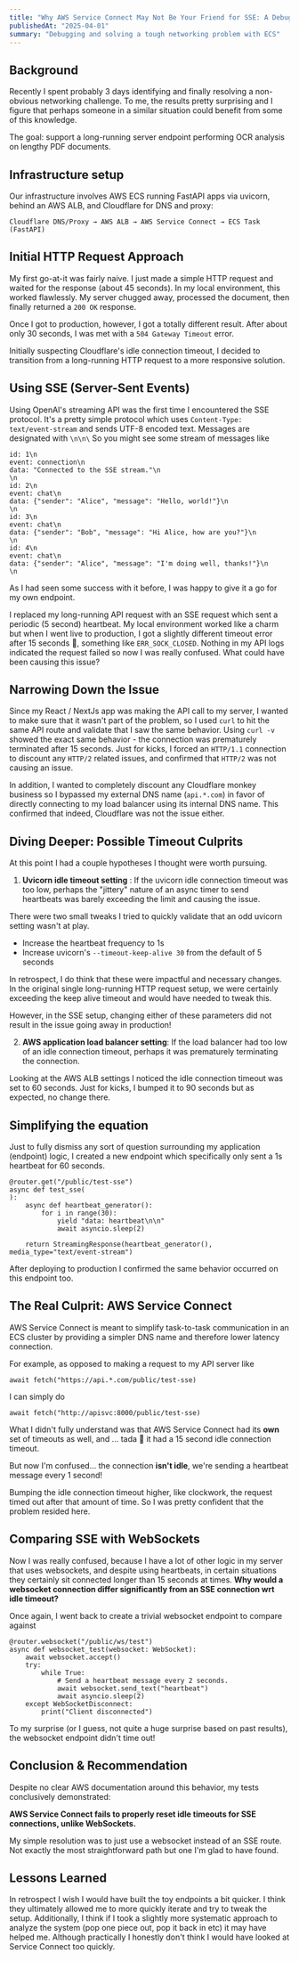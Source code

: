 ```yaml
---
title: "Why AWS Service Connect May Not Be Your Friend for SSE: A Debugging Adventure"
publishedAt: "2025-04-01"
summary: "Debugging and solving a tough networking problem with ECS"
---
```


## Background

Recently I spent probably 3 days identifying and finally resolving a non-obvious networking challenge. To me, the results pretty surprising and I figure that perhaps someone in a similar situation could benefit from some of this knowledge.

The goal: support a long-running server endpoint performing OCR analysis on lengthy PDF documents.

## Infrastructure setup

Our infrastructure involves AWS ECS running FastAPI apps via uvicorn, behind an AWS ALB, and Cloudflare for DNS and proxy:

```
Cloudflare DNS/Proxy → AWS ALB → AWS Service Connect → ECS Task (FastAPI)
```

## Initial HTTP Request Approach

My first go-at-it was fairly naive. I just made a simple HTTP request and waited for the response (about 45 seconds). In my local environment, this worked flawlessly. My server chugged away, processed the document, then finally returned a `200 OK` response.

Once I got to production, however, I got a totally different result. After about only 30 seconds, I was met with a `504 Gateway Timeout` error.

Initially suspecting Cloudflare's idle connection timeout, I decided to transition from a long-running HTTP request to a more responsive solution.

## Using SSE (Server-Sent Events)

Using OpenAI's streaming API was the first time I encountered the SSE protocol. It's a pretty simple protocol which uses `Content-Type: text/event-stream` and sends UTF-8 encoded text. Messages are designated with `\n\n\` So you might see some stream of messages like

```
id: 1\n
event: connection\n
data: "Connected to the SSE stream."\n
\n
id: 2\n
event: chat\n
data: {"sender": "Alice", "message": "Hello, world!"}\n
\n
id: 3\n
event: chat\n
data: {"sender": "Bob", "message": "Hi Alice, how are you?"}\n
\n
id: 4\n
event: chat\n
data: {"sender": "Alice", "message": "I'm doing well, thanks!"}\n
\n
```

As I had seen some success with it before, I was happy to give it a go for my own endpoint.

I replaced my long-running API request with an SSE request which sent a periodic (5 second) heartbeat.
My local environment worked like a charm but when I went live to production, I got a slightly different timeout error after 15 seconds 🤔, something like `ERR_SOCK_CLOSED`. Nothing in my API logs indicated the request failed so now I was really confused. What could have been causing this issue?

## Narrowing Down the Issue

Since my React / NextJs app was making the API call to my server, I wanted to make sure that it wasn't part of the problem, so I used `curl` to hit the same API route and validate that I saw the same behavior. Using `curl -v` showed the exact same behavior - the connection was prematurely terminated after 15 seconds. Just for kicks, I forced an `HTTP/1.1` connection to discount any `HTTP/2` related issues, and confirmed that `HTTP/2` was not causing an issue.

In addition, I wanted to completely discount any Cloudflare monkey business so I bypassed my external DNS name (`api.*.com`) in favor of directly connecting to my load balancer using its internal DNS name. This confirmed that indeed, Cloudflare was not the issue either.

## Diving Deeper: Possible Timeout Culprits

At this point I had a couple hypotheses I thought were worth pursuing.

1. **Uvicorn idle timeout setting** : If the uvicorn idle connection timeout was too low, perhaps the "jittery" nature of an async timer to send heartbeats was barely exceeding the limit and causing the issue.

There were two small tweaks I tried to quickly validate that an odd uvicorn setting wasn't at play.

- Increase the heartbeat frequency to 1s
- Increase uvicorn's `--timeout-keep-alive 30` from the default of 5 seconds

In retrospect, I do think that these were impactful and necessary changes. In the original single long-running HTTP request setup, we were certainly exceeding the keep alive timeout and would have needed to tweak this.

However, in the SSE setup, changing either of these parameters did not result in the issue going away in production!

2. **AWS application load balancer setting**: If the load balancer had too low of an idle connection timeout, perhaps it was prematurely terminating the connection.

Looking at the AWS ALB settings I noticed the idle connection timeout was set to 60 seconds. Just for kicks, I bumped it to 90 seconds but as expected, no change there.

## Simplifying the equation

Just to fully dismiss any sort of question surrounding my application (endpoint) logic, I created a new endpoint which specifically only sent a 1s heartbeat for 60 seconds.

```
@router.get("/public/test-sse")
async def test_sse(
):
    async def heartbeat_generator():
        for i in range(30):
            yield "data: heartbeat\n\n"
            await asyncio.sleep(2)

    return StreamingResponse(heartbeat_generator(), media_type="text/event-stream")
```

After deploying to production I confirmed the same behavior occurred on this endpoint too.

## The Real Culprit: AWS Service Connect

AWS Service Connect is meant to simplify task-to-task communication in an ECS cluster by providing a simpler DNS name and therefore lower latency connection.

For example, as opposed to making a request to my API server like

```
await fetch("https://api.*.com/public/test-sse)
```

I can simply do

```
await fetch("http://apisvc:8000/public/test-sse)
```

What I didn't fully understand was that AWS Service Connect had its **own** set of timeouts as well, and ... tada 🎉 it had a 15 second idle connection timeout.

But now I'm confused... the connection **isn't idle**, we're sending a heartbeat message every 1 second!

Bumping the idle connection timeout higher, like clockwork, the request timed out after that amount of time. So I was pretty confident that the problem resided here.

## Comparing SSE with WebSockets

Now I was really confused, because I have a lot of other logic in my server that uses websockets, and despite using heartbeats, in certain situations they certainly sit connected longer than 15 seconds at times. **Why would a websocket connection differ significantly from an SSE connection wrt idle timeout?**

Once again, I went back to create a trivial websocket endpoint to compare against

```
@router.websocket("/public/ws/test")
async def websocket_test(websocket: WebSocket):
    await websocket.accept()
    try:
        while True:
            # Send a heartbeat message every 2 seconds.
            await websocket.send_text("heartbeat")
            await asyncio.sleep(2)
    except WebSocketDisconnect:
        print("Client disconnected")
```

To my surprise (or I guess, not quite a huge surprise based on past results), the websocket endpoint didn't time out!

## Conclusion & Recommendation

Despite no clear AWS documentation around this behavior, my tests conclusively demonstrated:

**AWS Service Connect fails to properly reset idle timeouts for SSE connections, unlike WebSockets.**

My simple resolution was to just use a websocket instead of an SSE route. Not exactly the most straightforward path but one I'm glad to have found.

## Lessons Learned

In retrospect I wish I would have built the toy endpoints a bit quicker. I think they ultimately allowed me to more quickly iterate and try to tweak the setup. Additionally, I think if I took a slightly more systematic approach to analyze the system (pop one piece out, pop it back in etc) it may have helped me. Although practically I honestly don't think I would have looked at Service Connect too quickly.
